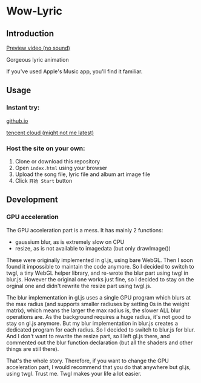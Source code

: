 # Wow-Lyric

## Introduction
[Preview video (no sound)](https://user-images.githubusercontent.com/39673849/177709151-f3e54b48-4cb6-4a6b-b4ba-70028b2cd09a.webm)

Gorgeous lyric animation

If you've used Apple's Music app, you'll find it familiar.

## Usage

### Instant try:

[github.io](https://superkenvery.github.io/wow-lyric/)

[tencent cloud (might not me latest)](http://my-bucket-1252360629.cos-website.ap-guangzhou.myqcloud.com/)

### Host the site on your own:

1. Clone or download this repository
2. Open `index.html` using your browser
3. Upload the song file, lyric file and album art image file
4. Click `开始 Start` button

## Development

### GPU acceleration

The GPU acceleration part is a mess. It has mainly 2 functions:

- gaussium blur, as is extremely slow on CPU
- resize, as is not available to imagedata (but only drawImage())

These were originally implemented in gl.js, using bare WebGL. Then I soon found it impossible to maintain the code anymore. So I decided to switch to twgl, a tiny WebGL helper library, and re-wrote the blur part using twgl in blur.js. However the original one works just fine, so I decided to stay on the orginal one and didn't rewrite the resize part using twgl.js.

The blur implementation in gl.js uses a single GPU program which blurs at the max radius (and supports smaller radiuses by setting 0s in the weight matrix), which means the larger the max radius is, the slower ALL blur operations are. As the background requires a huge radius, it's not good to stay on gl.js anymore. But my blur implementation in blur.js creates a dedicated program for each radius. So I decided to switch to blur.js for blur. And I don't want to rewrite the resize part, so I left gl.js there, and commented out the blur function declaration (but all the shaders and other things are still there).

That's the whole story. Therefore, if you want to change the GPU acceleration part, I would recommend that you do that anywhere but gl.js, using twgl. Trust me. Twgl makes your life a lot easier.
